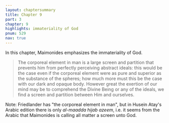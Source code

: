 ```yaml
---
layout: chaptersummary
title: Chapter 9
part: 3
chapter: 9
highlights: immateriality of God
pnum: 529
nav: true
---
```


In this chapter, Maimonides emphasizes the immateriality of God.

> The corporeal element in man is a large screen and partition that prevents him from perfectly perceiving abstract ideals: this would be the case even if the corporeal element were as pure and superior as the substance of the spheres; how much more must this be the case with our dark and opaque body. However great the exertion of our mind may be to comprehend the Divine Being or any of the ideals, we find a screen and partition between Him and ourselves.

Note: Friedlander has "the corporeal element in man", but in Husein Atay's Arabic edition there is only _al-maadda hijab azeem_, i.e. it seems from the Arabic that Maimonides is calling all matter a screen unto God. 
